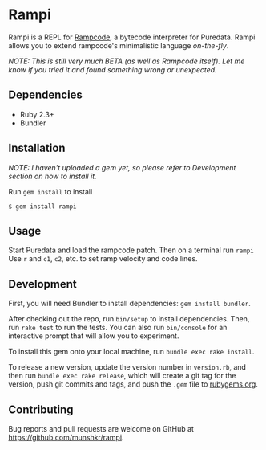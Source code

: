 # Rampi

Rampi is a REPL for [Rampcode](https://github.com/gabochi/rampclon), a bytecode
interpreter for Puredata. Rampi allows you to extend rampcode's minimalistic
language *on-the-fly*.

*NOTE: This is still very much BETA (as well as Rampcode itself).  Let me know
if you tried it and found something wrong or unexpected.*


## Dependencies

* Ruby 2.3+
* Bundler

## Installation

*NOTE: I haven't uploaded a gem yet, so please refer to Development section on
how to install it.*

Run `gem install` to install

    $ gem install rampi


## Usage

Start Puredata and load the rampcode patch. Then on a terminal run `rampi`
Use `r` and `c1`, `c2`, etc. to set ramp velocity and code lines.


## Development

First, you will need Bundler to install dependencies: `gem install bundler`.

After checking out the repo, run `bin/setup` to install dependencies. Then, run
`rake test` to run the tests. You can also run `bin/console` for an interactive
prompt that will allow you to experiment.

To install this gem onto your local machine, run `bundle exec rake install`.

To release a new version, update the version number in `version.rb`, and then
run `bundle exec rake release`, which will create a git tag for the version,
push git commits and tags, and push the `.gem` file to
[rubygems.org](https://rubygems.org).


## Contributing

Bug reports and pull requests are welcome on GitHub at
https://github.com/munshkr/rampi.
